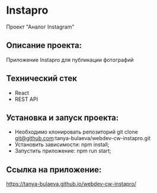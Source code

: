 # Instapro
Проект "Аналог Instagram" 

##  Описание проекта:
Приложение Instapro для публикации фотографий

## Технический стек
-   React
-   REST API

## Установка и запуск проекта:
-   Необходимо клонировать репозиторий git clone git@github.com:tanya-bulaeva/webdev-cw-instapro.git
-   Установить зависимости: npm install;
-   Запустить приложение: npm run start;
  
## Ссылка на приложение:
https://tanya-bulaeva.github.io/webdev-cw-instapro/
